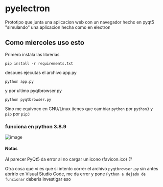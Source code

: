 # pyelectron
Prototipo que junta una aplicacion web con un navegador hecho en pyqt5 "simulando" una aplicacion hecha como en electron


## Como miercoles uso esto

Primero instala las librerias

```
pip install -r requirements.txt
```

despues ejecutas el archivo app.py
```
python app.py
```

y por ultimo pyqtbrowser.py
```
python pyqtbrowser.py
```

Sino me equivoco en GNU/Linux tienes que cambiar ```python``` por ```python3``` y ```pip``` por ```pip3```

### funciona en python 3.8.9

![image](https://user-images.githubusercontent.com/58951699/113525922-1c711600-958e-11eb-99fc-4d91e0618049.png)


#### Notas

Al parecer PyQt5 da error al no cargar un icono (favicon.ico) (?

Otra cosa que vi es que si intento correr el archivo ```pyqtbrowser.py``` sin antes abrirlo en Visual Studio Code, me da error y pone ```Python a dejado de funcionar``` deberia investigar eso
